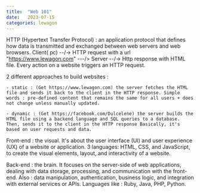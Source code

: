 ```yaml
---
title:  "Web 101"
date:   2023-07-15
categories: lewagon
---
```

HTTP (Hypertext Transfer Protocol) : an application protocol that defines how data is transmitted and exchanged between web servers and web browsers.
Client( pc) --/-> HTTP request with a url "https://www.lewagon.com" ---/> Server --/-> Http response with HTML file.
Every action on a website triggers an HTTP request.

2 different approaches to build websites :

    - static : (Get https://www.lewagon.com) the server fetches the HTML file and sends it back to the client in the HTTP response. Simple words : pre-defined content that remains the same for all users + does not change unless manually updated.

    - dynamic : (Get https://facebook.com/Dulcelene) the server builds the HTML file using a backend language and SQL queries to a database. Then, sends it to the client in the HTTP response Basically, it's based on user requests and data.

Front-end : the visual. It's about the user interface (UI) and user experience (UX) of a website or application.
3 languages: HTML, CSS, and JavaScript, to create the visual elements, layout, and interactivity of a website.

Back-end : the brain. It focuses on the server-side of web applications, dealing with data storage, processing, and communication with the front-end. Also : data manipulation, authentication, business logic, and integration with external services or APIs.
Languages like : Ruby, Java, PHP, Python.
